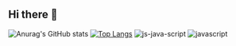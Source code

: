 ## Hi there 👋
![Anurag's GitHub stats](https://github-readme-stats.vercel.app/api?username=That1Perl&theme=cobalt&show_icons=true)
[![Top Langs](https://github-readme-stats.vercel.app/api/top-langs/?username=anuraghazra&layout=compact)](https://github.com/anuraghazra/github-readme-stats)
![js-java-script](https://github.com/user-attachments/assets/681d2efd-3a2d-4c53-a4ca-196b24d20827)
![javascript](https://github.com/user-attachments/assets/44c71552-da6b-438b-a04c-537d4e205f3c)

<!--
**That1Perl/That1Perl** is a ✨ _special_ ✨ repository because its `README.md` (this file) appears on your GitHub profile.

Here are some ideas to get you started:

- 🔭 I’m currently working on ...
- 🌱 I’m currently learning ...
- 👯 I’m looking to collaborate on ...
- 🤔 I’m looking for help with ...
- 💬 Ask me about ...
- 📫 How to reach me: ...
- 😄 Pronouns: ...
- ⚡ Fun fact: ...
-->

